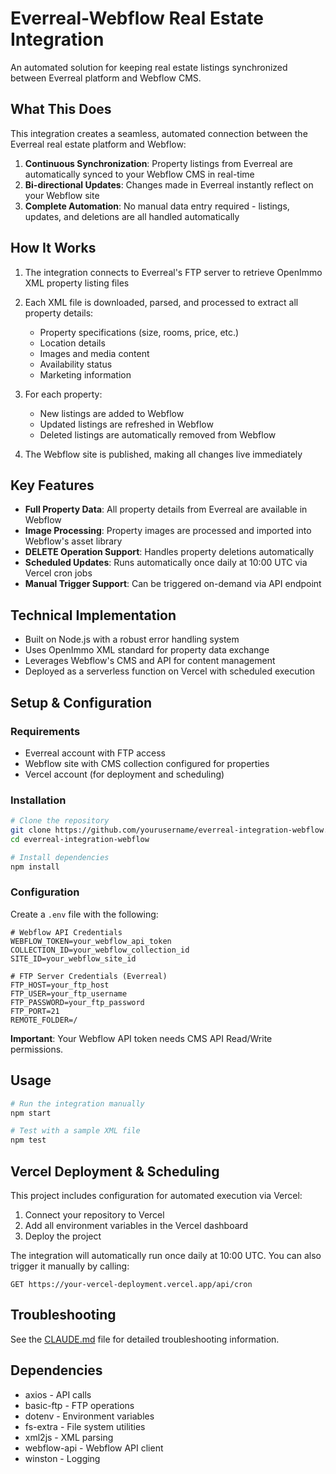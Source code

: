 # Everreal-Webflow Real Estate Integration

An automated solution for keeping real estate listings synchronized between Everreal platform and Webflow CMS.

## What This Does

This integration creates a seamless, automated connection between the Everreal real estate platform and Webflow:

1. **Continuous Synchronization**: Property listings from Everreal are automatically synced to your Webflow CMS in real-time
2. **Bi-directional Updates**: Changes made in Everreal instantly reflect on your Webflow site
3. **Complete Automation**: No manual data entry required - listings, updates, and deletions are all handled automatically

## How It Works

1. The integration connects to Everreal's FTP server to retrieve OpenImmo XML property listing files
2. Each XML file is downloaded, parsed, and processed to extract all property details:
   - Property specifications (size, rooms, price, etc.)
   - Location details
   - Images and media content
   - Availability status
   - Marketing information
   
3. For each property:
   - New listings are added to Webflow
   - Updated listings are refreshed in Webflow
   - Deleted listings are automatically removed from Webflow
   
4. The Webflow site is published, making all changes live immediately

## Key Features

- **Full Property Data**: All property details from Everreal are available in Webflow
- **Image Processing**: Property images are processed and imported into Webflow's asset library
- **DELETE Operation Support**: Handles property deletions automatically
- **Scheduled Updates**: Runs automatically once daily at 10:00 UTC via Vercel cron jobs
- **Manual Trigger Support**: Can be triggered on-demand via API endpoint

## Technical Implementation

- Built on Node.js with a robust error handling system
- Uses OpenImmo XML standard for property data exchange
- Leverages Webflow's CMS and API for content management
- Deployed as a serverless function on Vercel with scheduled execution

## Setup & Configuration

### Requirements

- Everreal account with FTP access
- Webflow site with CMS collection configured for properties
- Vercel account (for deployment and scheduling)

### Installation

```bash
# Clone the repository
git clone https://github.com/yourusername/everreal-integration-webflow.git
cd everreal-integration-webflow

# Install dependencies
npm install
```

### Configuration

Create a `.env` file with the following:

```
# Webflow API Credentials
WEBFLOW_TOKEN=your_webflow_api_token
COLLECTION_ID=your_webflow_collection_id
SITE_ID=your_webflow_site_id

# FTP Server Credentials (Everreal)
FTP_HOST=your_ftp_host
FTP_USER=your_ftp_username
FTP_PASSWORD=your_ftp_password
FTP_PORT=21
REMOTE_FOLDER=/
```

**Important**: Your Webflow API token needs CMS API Read/Write permissions.

## Usage

```bash
# Run the integration manually
npm start

# Test with a sample XML file
npm test
```

## Vercel Deployment & Scheduling

This project includes configuration for automated execution via Vercel:

1. Connect your repository to Vercel
2. Add all environment variables in the Vercel dashboard
3. Deploy the project

The integration will automatically run once daily at 10:00 UTC. You can also trigger it manually by calling:

```
GET https://your-vercel-deployment.vercel.app/api/cron
```

## Troubleshooting

See the [CLAUDE.md](./CLAUDE.md) file for detailed troubleshooting information.

## Dependencies

- axios - API calls
- basic-ftp - FTP operations
- dotenv - Environment variables
- fs-extra - File system utilities
- xml2js - XML parsing
- webflow-api - Webflow API client
- winston - Logging